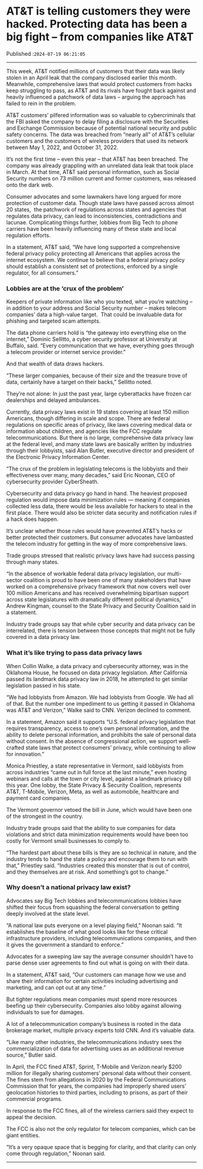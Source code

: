 # AT&T is telling customers they were hacked. Protecting data has been a big fight – from companies like AT&T

Published :`2024-07-19 06:21:05`

---

This week, AT&T notified millions of customers that their data was likely stolen in an April leak that the company disclosed earlier this month. Meanwhile, comprehensive laws that would protect customers from hacks keep struggling to pass, as AT&T and its rivals have fought back against and heavily influenced a patchwork of data laws – arguing the approach has failed to rein in the problem.

AT&T customers’ pilfered information was so valuable to cybercriminals that the FBI asked the company to delay filing a disclosure with the Securities and Exchange Commission because of potential national security and public safety concerns. The data was breached from “nearly all” of AT&T’s cellular customers and the customers of wireless providers that used its network between May 1, 2022, and October 31, 2022.

It’s not the first time – even this year – that AT&T has been breached. The company was already grappling with an unrelated data leak that took place in March. At that time, AT&T said personal information, such as Social Security numbers on 73 million current and former customers, was released onto the dark web.

Consumer advocates and some lawmakers have long argued for more protection of customer data. Though state laws have passed across almost 20 states,  the patchwork of regulations across states and agencies that regulates data privacy, can lead to inconsistencies, contradictions and lacunae. Complicating things further, lobbies from Big Tech to phone carriers have been heavily influencing many of these state and local regulation efforts.

In a statement, AT&T said, “We have long supported a comprehensive federal privacy policy protecting all Americans that applies across the internet ecosystem. We continue to believe that a federal privacy policy should establish a consistent set of protections, enforced by a single regulator, for all consumers.”

### Lobbies are at the ‘crux of the problem’

Keepers of private information like who you texted, what you’re watching – in addition to your address and Social Security number – makes telecom companies’ data a high-value target.  That could be invaluable data for phishing and targeted scam attempts.

The data phone carriers hold is “the gateway into everything else on the internet,” Dominic Sellitto, a cyber security professor at University at Buffalo, said. “Every communication that we have, everything goes through a telecom provider or internet service provider.”

And that wealth of data draws hackers.

“These larger companies, because of their size and the treasure trove of data, certainly have a target on their backs,” Sellitto noted.

They’re not alone: In just the past year, large cyberattacks have frozen car dealerships and delayed ambulances.

Currently, data privacy laws exist in 19 states covering at least 150 million Americans, though differing in scale and scope. There are federal regulations on specific areas of privacy, like laws covering medical data or information about children, and agencies like the FCC regulate telecommunications. But there is no large, comprehensive data privacy law at the federal level, and many state laws are basically written by industries through their lobbyists, said Alan Butler, executive director and president of the Electronic Privacy Information Center.

“The crux of the problem in legislating telecoms is the lobbyists and their effectiveness over many, many decades,” said Eric Noonan, CEO of cybersecurity provider CyberSheath.

Cybersecurity and data privacy go hand in hand. The heaviest proposed regulation would impose data minimization rules — meaning if companies collected less data, there would be less available for hackers to steal in the first place. There would also be stricter data security and notification rules if a hack does happen.

It’s unclear whether those rules would have prevented AT&T’s hacks or better protected their customers. But consumer advocates have lambasted the telecom industry for getting in the way of more comprehensive laws.

Trade groups stressed that realistic privacy laws have had success passing through many states.

“In the absence of workable federal data privacy legislation, our multi-sector coalition is proud to have been one of many stakeholders that have worked on a comprehensive privacy framework that now covers well over 100 million Americans and has received overwhelming bipartisan support across state legislatures with dramatically different political dynamics,” Andrew Kingman, counsel to the State Privacy and Security Coalition said in a statement.

Industry trade groups say that while cyber security and data privacy can be interrelated, there is tension between those concepts that might not be fully covered in a data privacy law.

### What it’s like trying to pass data privacy laws

When Collin Walke, a data privacy and cybersecurity attorney, was in the Oklahoma House, he focused on data privacy legislation. After California passed its landmark data privacy law in 2018, he attempted to get similar legislation passed in his state.

“We had lobbyists from Amazon. We had lobbyists from Google. We had all of that. But the number one impediment to us getting it passed in Oklahoma was AT&T and Verizon,” Walke said to CNN. Verizon declined to comment.

In a statement, Amazon said it supports “U.S. federal privacy legislation that requires transparency, access to one’s own personal information, and the ability to delete personal information, and prohibits the sale of personal data without consent. In the absence of congressional action, we support well-crafted state laws that protect consumers’ privacy, while continuing to allow for innovation.”

Monica Priestley, a state representative in Vermont, said lobbyists from across industries “came out in full force at the last minute,” even hosting webinars and calls at the town or city level, against a landmark privacy bill this year. One lobby, the State Privacy & Security Coalition, represents AT&T, T-Mobile, Verizon, Meta, as well as automobile, healthcare and payment card companies.

The Vermont governor vetoed the bill in June, which would have been one of the strongest in the country.

Industry trade groups said that the ability to sue companies for data violations and strict data minimization requirements would have been too costly for Vermont small businesses to comply to.

“The hardest part about these bills is they are so technical in nature, and the industry tends to hand the state a policy and encourage them to run with that,” Priestley said. “Industries created this monster that is out of control, and they themselves are at risk. And something’s got to change.”

### Why doesn’t a national privacy law exist?

Advocates say Big Tech lobbies and telecommunications lobbies have shifted their focus from squashing the federal conversation to getting deeply involved at the state level.

“A national law puts everyone on a level playing field,” Noonan said. “It establishes the baseline of what good looks like for these critical infrastructure providers, including telecommunications companies, and then it gives the government a standard to enforce.”

Advocates for a sweeping law say the average consumer shouldn’t have to parse dense user agreements to find out what is going on with their data.

In a statement, AT&T said, “Our customers can manage how we use and share their information for certain activities including advertising and marketing, and can opt out at any time.”

But tighter regulations mean companies must spend more resources beefing up their cybersecurity. Companies also lobby against allowing individuals to sue for damages.

A lot of a telecommunication company’s business is rooted in the data brokerage market, multiple privacy experts told CNN. And it’s valuable data.

“Like many other industries, the telecommunications industry sees the commercialization of data for advertising uses as an additional revenue source,” Butler said.

In April, the FCC fined AT&T, Sprint, T-Mobile and Verizon nearly $200 million for illegally sharing customers’ personal data without their consent. The fines stem from allegations in 2020 by the Federal Communications Commission that for years, the companies had improperly shared users’ geolocation histories to third parties, including to prisons, as part of their commercial programs.

In response to the FCC fines, all of the wireless carriers said they expect to appeal the decision.

The FCC is also not the only regulator for telecom companies, which can be giant entities.

“It’s a very opaque space that is begging for clarity, and that clarity can only come through regulation,” Noonan said.

---

